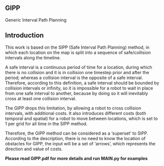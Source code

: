 ## GIPP
Generic Interval Path Planning  

## Introduction
This work is based on the SIPP (Safe Interval Path Planning) method, in which each
location on the map is split into a sequence of safe/collision intervals along the timeline.  
  
A safe interval is a continuous period of time for a location, during which there is no
collision and it is in collision one timestep prior and after the period; whereas a collision
interval is the opposite of a safe interval. Therefore, according to this definition, a safe
interval should be bounded by collision intervals or infinity, so it is impossible for a robot
to wait in place from one safe interval to another, because by doing so it will inevitably
cross at least one collision interval.  
  
The GIPP drops this limitation, by allowing a robot to cross collision intervals, with
additional costs. It also introduces different costs (both temporal and spatial) for a robot
to move between locations, which is set to 1 per grid for all time in the SIPP method.  
  
Therefore, the GIPP method can be considered as a ‘superset’ to SIPP. According to the
description, there is no need to know the location of obstacles for GIPP, the input will be
a set of ‘arrows’, which represents the direction and value of costs.  

**Please read GIPP.pdf for more details and run MAIN.py for examples**

